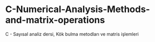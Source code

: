 # C-Numerical-Analysis-Methods-and-matrix-operations
C - Sayısal analiz dersi, Kök bulma metodları ve matris işlemleri
